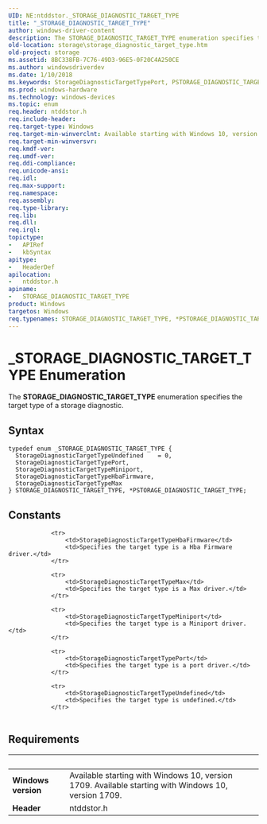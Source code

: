 ```yaml
---
UID: NE:ntddstor._STORAGE_DIAGNOSTIC_TARGET_TYPE
title: "_STORAGE_DIAGNOSTIC_TARGET_TYPE"
author: windows-driver-content
description: The STORAGE_DIAGNOSTIC_TARGET_TYPE enumeration specifies the target type of a storage diagnostic.
old-location: storage\storage_diagnostic_target_type.htm
old-project: storage
ms.assetid: 8BC338FB-7C76-49D3-96E5-0F20C4A250CE
ms.author: windowsdriverdev
ms.date: 1/10/2018
ms.keywords: StorageDiagnosticTargetTypePort, PSTORAGE_DIAGNOSTIC_TARGET_TYPE enumeration pointer [Storage Devices], STORAGE_DIAGNOSTIC_TARGET_TYPE enumeration [Storage Devices], _STORAGE_DIAGNOSTIC_TARGET_TYPE, *PSTORAGE_DIAGNOSTIC_TARGET_TYPE, ntddstor/STORAGE_DIAGNOSTIC_TARGET_TYPE, ntddstor/StorageDiagnosticTargetTypePort, ntddstor/StorageDiagnosticTargetTypeUndefined, storage.storage_diagnostic_target_type, STORAGE_DIAGNOSTIC_TARGET_TYPE, StorageDiagnosticTargetTypeUndefined, ntddstor/StorageDiagnosticTargetTypeMax, PSTORAGE_DIAGNOSTIC_TARGET_TYPE, ntddstor/StorageDiagnosticTargetTypeMiniport, StorageDiagnosticTargetTypeHbaFirmware, ntddstor/StorageDiagnosticTargetTypeHbaFirmware, StorageDiagnosticTargetTypeMax, StorageDiagnosticTargetTypeMiniport, ntddstor/PSTORAGE_DIAGNOSTIC_TARGET_TYPE
ms.prod: windows-hardware
ms.technology: windows-devices
ms.topic: enum
req.header: ntddstor.h
req.include-header: 
req.target-type: Windows
req.target-min-winverclnt: Available starting with Windows 10, version 1709.
req.target-min-winversvr: 
req.kmdf-ver: 
req.umdf-ver: 
req.ddi-compliance: 
req.unicode-ansi: 
req.idl: 
req.max-support: 
req.namespace: 
req.assembly: 
req.type-library: 
req.lib: 
req.dll: 
req.irql: 
topictype:
-	APIRef
-	kbSyntax
apitype:
-	HeaderDef
apilocation:
-	ntddstor.h
apiname:
-	STORAGE_DIAGNOSTIC_TARGET_TYPE
product: Windows
targetos: Windows
req.typenames: STORAGE_DIAGNOSTIC_TARGET_TYPE, *PSTORAGE_DIAGNOSTIC_TARGET_TYPE
---
```


# _STORAGE_DIAGNOSTIC_TARGET_TYPE Enumeration
The <b>STORAGE_DIAGNOSTIC_TARGET_TYPE</b> enumeration specifies the target type of a storage diagnostic.

## Syntax
````
typedef enum _STORAGE_DIAGNOSTIC_TARGET_TYPE { 
  StorageDiagnosticTargetTypeUndefined    = 0,
  StorageDiagnosticTargetTypePort,
  StorageDiagnosticTargetTypeMiniport,
  StorageDiagnosticTargetTypeHbaFirmware,
  StorageDiagnosticTargetTypeMax
} STORAGE_DIAGNOSTIC_TARGET_TYPE, *PSTORAGE_DIAGNOSTIC_TARGET_TYPE;
````

## Constants

<table>
            
                <tr>
                    <td>StorageDiagnosticTargetTypeHbaFirmware</td>
                    <td>Specifies the target type is a Hba Firmware driver.</td>
                </tr>
            
                <tr>
                    <td>StorageDiagnosticTargetTypeMax</td>
                    <td>Specifies the target type is a Max driver.</td>
                </tr>
            
                <tr>
                    <td>StorageDiagnosticTargetTypeMiniport</td>
                    <td>Specifies the target type is a Miniport driver.</td>
                </tr>
            
                <tr>
                    <td>StorageDiagnosticTargetTypePort</td>
                    <td>Specifies the target type is a port driver.</td>
                </tr>
            
                <tr>
                    <td>StorageDiagnosticTargetTypeUndefined</td>
                    <td>Specifies the target type is undefined.</td>
                </tr>
</table>


## Requirements
| &nbsp; | &nbsp; |
| ---- |:---- |
| **Windows version** | Available starting with Windows 10, version 1709. Available starting with Windows 10, version 1709. |
| **Header** | ntddstor.h |
